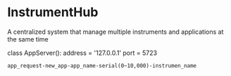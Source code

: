 # InstrumentHub
A centralized system that manage multiple instruments and applications at the same time


class AppServer():
    address = '127.0.0.1'
    port = 5723

    app_request-new_app-app_name-serial(0~10,000)-instrumen_name